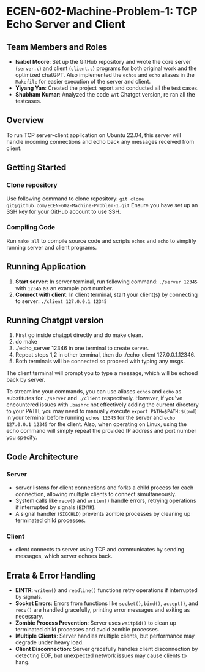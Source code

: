 # ECEN-602-Machine-Problem-1: TCP Echo Server and Client

## Team Members and Roles ##
- **Isabel Moore**: Set up the GitHub repository and wrote the core server (`server.c`) and client (`client.c`) programs for both original work and the optimized chatGPT. Also implemented the `echos` and `echo` aliases in the `Makefile` for easier execution of the server and client.
 - **Yiyang Yan**: Created the project report and conducted all the test cases.
- **Shubham Kumar**: Analyzed the code wrt Chatgpt version, re ran all the testcases.

## Overview
To run TCP server-client application on Ubuntu 22.04, this server will handle incoming connections and echo back any messages received from client.

## Getting Started
### Clone repository
Use following command to clone repository: 
`git clone git@github.com/ECEN-602-Machine-Problem-1.git`
 Ensure you have set up an SSH key for your GitHub account to use SSH. 

### Compiling Code
Run `make all` to compile source code and scripts `echos` and `echo` to simplify running server and client programs.

## Running Application
1. **Start server**:
 In server terminal, run following command: `./server 12345` with `12345` as an example port number.
2. **Connect with client**:
In client terminal, start your client(s) by connecting to server:  `./client 127.0.0.1 12345`
## Running Chatgpt version
1. First go inside chatgpt directly and do make clean.
2. do make
3. ./echo_server 12346 in one terminal to create server.
4. Repeat steps 1,2 in other terminal, then do ./echo_client 127.0.0.1.12346.
5. Both terminals will be connected so proceed with typing any msgs.

The client terminal will prompt you to type a message, which will be echoed back by server.

To streamline your commands, you can use aliases `echos` and `echo` as substitutes for `./server` and `./client` respectively. However, if you've encountered issues with `.bashrc` not effectively adding the current directory to your PATH, you may need to manually execute `export PATH=$PATH:$(pwd)` in your terminal before running `echos 12345` for the server and `echo 127.0.0.1 12345` for the client. Also, when operating on Linux, using the echo command will simply repeat the provided IP address and port number you specify.

## Code Architecture
### Server
- server listens for client connections and forks a child process for each connection, allowing multiple clients to connect simultaneously.
- System calls like `recv()` and `writen()` handle errors, retrying operations if interrupted by signals (`EINTR`).
- A signal handler (`SIGCHLD`) prevents zombie processes by cleaning up terminated child processes.
### Client
- client connects to server using TCP and communicates by sending messages, which server echoes back.


## Errata & Error Handling
- **EINTR**: `writen()` and `readline()` functions retry operations if interrupted by signals.
- **Socket Errors**: Errors from functions like `socket()`, `bind()`, `accept()`, and `recv()` are handled gracefully, printing error messages and exiting as necessary.
- **Zombie Process Prevention**: Server uses `waitpid()` to clean up terminated child processes and avoid zombie processes.
- **Multiple Clients**: Server handles multiple clients, but performance may degrade under heavy load.
- **Client Disconnection**: Server gracefully handles client disconnection by detecting EOF, but unexpected network issues may cause clients to hang.


